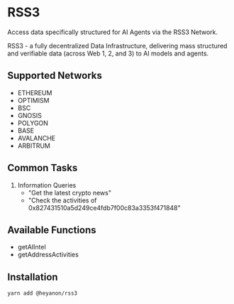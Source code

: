 # RSS3

Access data specifically structured for AI Agents via the RSS3 Network.

RSS3 - a fully decentralized Data Infrastructure, delivering mass structured and verifiable data (across Web 1, 2, and 3) to AI models and agents.

## Supported Networks

-   ETHEREUM
-   OPTIMISM
-   BSC
-   GNOSIS
-   POLYGON
-   BASE
-   AVALANCHE
-   ARBITRUM

## Common Tasks

1. Information Queries
    - "Get the latest crypto news"
    - "Check the activities of 0x827431510a5d249ce4fdb7f00c83a3353f471848"

## Available Functions

-   getAIIntel
-   getAddressActivities

## Installation

```bash
yarn add @heyanon/rss3
```
